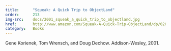 ```yaml
---
title:      "Squeak: A Quick Trip to ObjectLand"
order:      213
img-src:    docs/2001_squeak_a_quick_trip_to_objectland.jpg
href:       http://www.amazon.com/Squeak-A-Quick-Trip-ObjectLand/dp/0201731142
category:   Books
---
```

Gene Korienek, Tom Wrensch, and Doug Dechow. Addison-Wesley, 2001.

